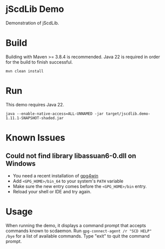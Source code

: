 # jScdLib Demo
Demonstration of jScdLib.

# Build
Building with Maven >= 3.8.4 is recommended. Java 22 is required in order for the build to finish successful.  
  
`mvn clean install`

# Run
This demo requires Java 22.  

```
java --enable-native-access=ALL-UNNAMED -jar target/jscdlib.demo-1.11.1-SNAPSHOT-shaded.jar
```

# Known Issues
## Could not find library libassuan6-0.dll on Windows

* You need a recent installation of [gpg4win](https://gpg4win.de)
* Add `<GPG_HOME>/bin_64` to your system's `PATH` variable
* Make sure the new entry comes before the `<GPG_HOME>/bin` entry.
* Reload your shell or IDE and try again.

# Usage
When running the demo, it displays a command prompt that accepts commands known to scdaemon. Run ```gpg-connect-agent /r "SCD HELP" /bye``` for a list of available commands. Type "exit" to quit the command prompt.
